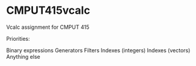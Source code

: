 CMPUT415vcalc
=============

Vcalc assignment for CMPUT 415



Priorities:

Binary expressions
Generators
Filters
Indexes (integers)
Indexes (vectors)
Anything else
